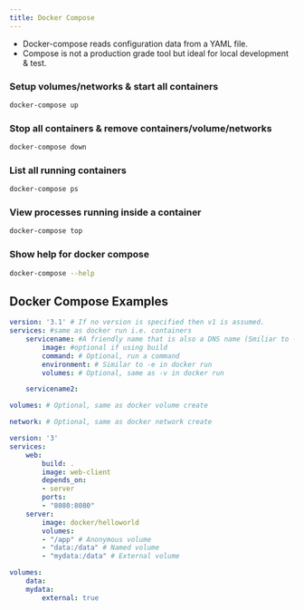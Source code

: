 ```yaml
---
title: Docker Compose
---
```

- Docker-compose reads configuration data from a YAML file.
- Compose is not a production grade tool but ideal for local development & test.


### Setup volumes/networks & start all containers
```sh
docker-compose up
```

### Stop all containers & remove containers/volume/networks
```sh
docker-compose down
```

### List all running containers
```sh
docker-compose ps
```

### View processes running inside a container
```sh
docker-compose top
```

### Show help for docker compose
```sh
docker-compose --help
```

## Docker Compose Examples

``` YAML title="template.yaml"
version: '3.1' # If no version is specified then v1 is assumed.
services: #same as docker run i.e. containers
    servicename: #A friendly name that is also a DNS name (Smiliar to --name)
        image: #optional if using build
        command: # Optional, run a command
        environment: # Similar to -e in docker run
        volumes: # Optional, same as -v in docker run

    servicename2:

volumes: # Optional, same as docker volume create

network: # Optional, same as docker network create
```

``` YAML title="hello-world.yaml"
version: '3'
services:
    web:
        build: .
        image: web-client
        depends_on:
        - server
        ports:
        - "8080:8080"
    server:
        image: docker/helloworld
        volumes:
        - "/app" # Anonymous volume
        - "data:/data" # Named volume
        - "mydata:/data" # External volume

volumes:
    data:
    mydata:
        external: true
```